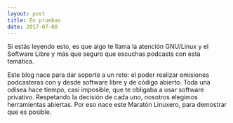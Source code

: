 ```yaml
---
layout: post
title: En pruebas
date: 2017-07-08
---
```


Si estás leyendo esto, es que algo te llama la atención GNU/Linux y el Software Libre y más que seguro que escuchas podcasts con esta temática. 

Este blog nace para dar soporte a un reto: el poder realizar emisiones podcasteras con y desde software libre y de código abierto. Toda una odisea hace tiempo, casi imposible, que te obligaba a usar software privativo.
Respetando la decisión de cada uno, nosotros elegimos herramientas abiertas. Por eso nace este Maratón Linuxero, para demostrar que es posible.
